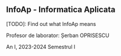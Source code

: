 ## InfoAp - Informatica Aplicata
[TODO]: Find out what InfoAp means

Profesor de laborator: Șerban OPRISESCU

An I, 2023-2024 Semestrul I
